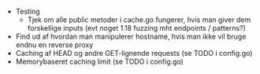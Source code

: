 * Testing
  * Tjek om alle public metoder i cache.go fungerer, hvis man giver dem forskellige inputs (evt noget 1.18 fuzzing mht endpoints / patterns?)
* Find ud af hvordan man manipulerer hostname, hvis man ikke vil bruge endnu en reverse proxy
* Caching af HEAD og andre GET-lignende requests (se TODO i config.go)
* Memorybaseret caching limit (se TODO i config.go)